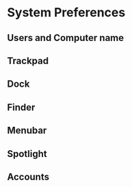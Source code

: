 # System Preferences

## Users and Computer name



## Trackpad

## Dock

## Finder

## Menubar

## Spotlight

## Accounts